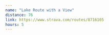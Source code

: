 ```yaml
---
name: "Lake Route with a View"
distance: 76
link: https://www.strava.com/routes/8716105
hours: 5
---
```

